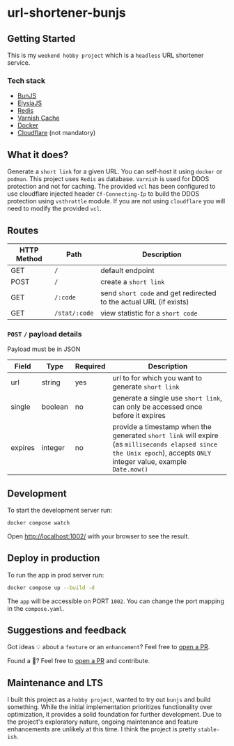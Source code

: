 # url-shortener-bunjs

## Getting Started

This is my `weekend hobby project` which is a `headless` URL shortener service.

### Tech stack

- [BunJS](https://bun.sh/)
- [ElysiaJS](https://elysiajs.com/)
- [Redis](https://redis.io/)
- [Varnish Cache](https://varnish-cache.org/)
- [Docker](https://www.docker.com/)
- [Cloudflare](https://www.cloudflare.com/en-in/) (not mandatory)

## What it does?

Generate a `short link` for a given URL. You can self-host it using `docker` or `podman`. This project uses `Redis` as database. `Varnish` is used for DDOS protection and not for caching. The provided `vcl` has been configured to use cloudflare injected header `Cf-Connecting-Ip` to build the DDOS protection using `vsthrottle` module. If you are not using `cloudflare` you will need to modify the provided `vcl`.

## Routes

| HTTP Method | Path          | Description                                                        |
| ----------- | ------------- | ------------------------------------------------------------------ |
| GET         | `/`           | default endpoint                                                   |
| POST        | `/`           | create a `short link`                                              |
| GET         | `/:code`      | send `short code` and get redirected to the actual URL (if exists) |
| GET         | `/stat/:code` | view statistic for a `short code`                                  |

### `POST` `/` payload details

Payload must be in JSON

| Field   | Type    | Required | Description                                                                                                                                                          |
| ------- | ------- | -------- | -------------------------------------------------------------------------------------------------------------------------------------------------------------------- |
| url     | string  | yes      | url to for which you want to generate `short link`                                                                                                                   |
| single  | boolean | no       | generate a single use `short link`, can only be accessed once before it expires                                                                                      |
| expires | integer | no       | provide a timestamp when the generated `short link` will expire (as `milliseconds elapsed since the Unix epoch`), accepts `ONLY` integer value, example `Date.now()` |

## Development

To start the development server run:

```bash
docker compose watch
```

Open <http://localhost:1002/> with your browser to see the result.

## Deploy in production

To run the app in prod server run:

```bash
docker compose up --build -d
```

The `app` will be accessible on PORT `1002`. You can change the port mapping in the `compose.yaml`.

## Suggestions and feedback

Got ideas 💡 about a `feature` or an `enhancement`? Feel free to [open a PR](https://github.com/ramit-mitra/url-shortener/compare).

Found a 🐞? Feel free to [open a PR](https://github.com/ramit-mitra/url-shortener/compare) and contribute.

## Maintenance and LTS

I built this project as a `hobby project`, wanted to try out `bunjs` and build something. While the initial implementation prioritizes functionality over optimization, it provides a solid foundation for further development. Due to the project's exploratory nature, ongoing maintenance and feature enhancements are unlikely at this time. I think the project is pretty `stable-ish`.
